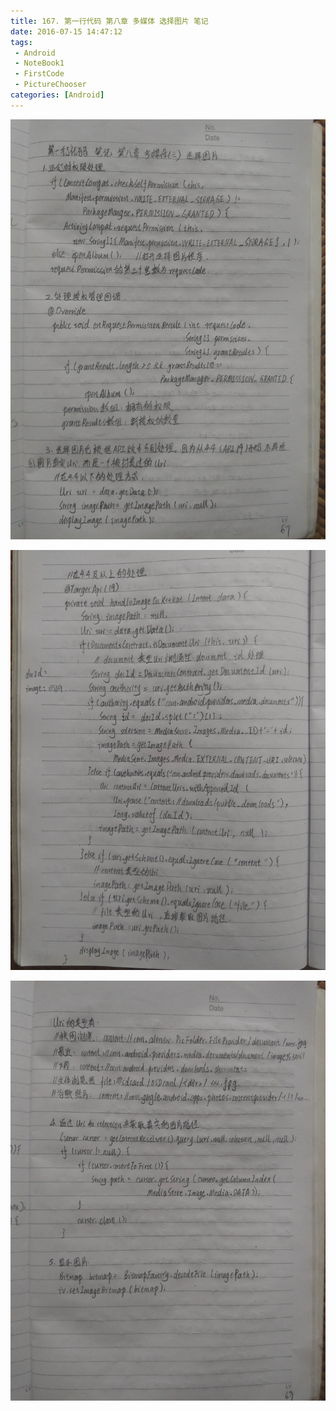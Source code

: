 ```yaml
---
title: 167. 第一行代码 第八章 多媒体 选择图片 笔记
date: 2016-07-15 14:47:12
tags:
 - Android
 - NoteBook1
 - FirstCode
 - PictureChooser
categories: [Android]
---
```



![](https://github.com/devallever/DataProject/blob/master/data/notebook1img/167-first-code-android-chapter-8-note-choose-pic.jpg?raw=true)


![](https://github.com/devallever/DataProject/blob/master/data/notebook1img/168-first-code-android-chapter-8-note-choose-pic.jpg?raw=true)



![](https://github.com/devallever/DataProject/blob/master/data/notebook1img/169-first-code-android-chapter-8-note-choose-pic.jpg?raw=true)
